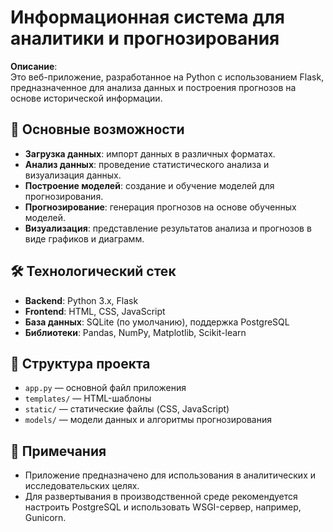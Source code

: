 # Информационная система для аналитики и прогнозирования

**Описание**:  
Это веб-приложение, разработанное на Python с использованием Flask, предназначенное для анализа данных и построения прогнозов на основе исторической информации.

## 🚀 Основные возможности

- **Загрузка данных**: импорт данных в различных форматах.
- **Анализ данных**: проведение статистического анализа и визуализация данных.
- **Построение моделей**: создание и обучение моделей для прогнозирования.
- **Прогнозирование**: генерация прогнозов на основе обученных моделей.
- **Визуализация**: представление результатов анализа и прогнозов в виде графиков и диаграмм.

## 🛠 Технологический стек

- **Backend**: Python 3.x, Flask
- **Frontend**: HTML, CSS, JavaScript
- **База данных**: SQLite (по умолчанию), поддержка PostgreSQL
- **Библиотеки**: Pandas, NumPy, Matplotlib, Scikit-learn

## 📁 Структура проекта

- `app.py` — основной файл приложения
- `templates/` — HTML-шаблоны
- `static/` — статические файлы (CSS, JavaScript)
- `models/` — модели данных и алгоритмы прогнозирования

## 📌 Примечания

- Приложение предназначено для использования в аналитических и исследовательских целях.
- Для развертывания в производственной среде рекомендуется настроить PostgreSQL и использовать WSGI-сервер, например, Gunicorn.


